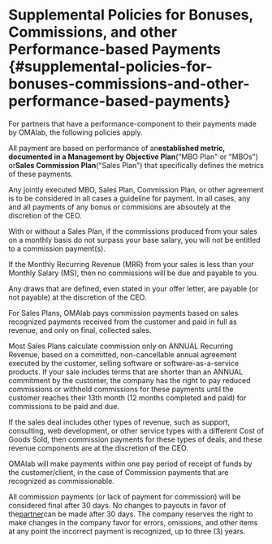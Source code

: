 # Supplemental Policies for Bonuses, Commissions, and other Performance-based Payments {#supplemental-policies-for-bonuses-commissions-and-other-performance-based-payments}

For partners that have a performance-component to their payments made by OMAlab, the following policies apply.

All payment are based on performance of an**established metric, documented in a Management by Objective Plan**\("MBO Plan" or "MBOs"\) or**Sales Commission Plan**\("Sales Plan"\) that specifically defines the metrics of these payments.

Any jointly executed MBO, Sales Plan, Commission Plan, or other agreement is to be considered in all cases a guideline for payment. In all cases, any and all payments of any bonus or commisions are absoutely at the discretion of the CEO.

With or without a Sales Plan, if the commissions produced from your sales on a monthly basis do not surpass your base salary, you will not be entitled to a commission payment\(s\).

If the Monthly Recurring Revenue \(MRR\) from your sales is less than your Monthly Salary \(MS\), then no commissions will be due and payable to you.

Any draws that are defined, even stated in your offer letter, are payable \(or not payable\) at the discretion of the CEO.

For Sales Plans, OMAlab pays commission payments based on sales recognized payments received from the customer and paid in full as revenue, and only on final, collected sales.

Most Sales Plans calculate commission only on ANNUAL Recurring Revenue, based on a committed, non-cancellable annual agreement executed by the customer, selling software or software-as-a-service products. If your sale includes terms that are shorter than an ANNUAL commitment by the customer, the company has the right to pay reduced commissions or withhold commissions for these payments until the customer reaches their 13th month \(12 months completed and paid\) for commissions to be paid and due.

If the sales deal includes other types of revenue, such as support, consulting, web development, or other service types with a different Cost of Goods Sold, then commission payments for these types of deals, and these revenue components are at the discretion of the CEO.

OMAlab will make payments within one pay period of receipt of funds by the customer/client, in the case of Commission payments that are recognized as commissionable.

All commission payments \(or lack of payment for commission\) will be considered final after 30 days. No changes to payouts in favor of the[partner](https://omalab.gitbooks.io/omalab-guide/content/GLOSSARY.html#partner)can be made after 30 days. The company reserves the right to make changes in the company favor for errors, omissions, and other items at any point the incorrect payment is recognized, up to three \(3\) years.

